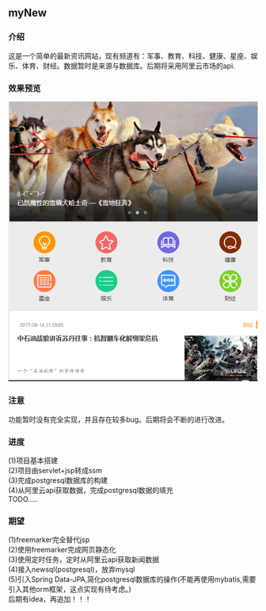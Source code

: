 ## myNew
### 介绍
这是一个简单的最新资讯网站，现有频道有：军事、教育、科技、健康、星座、娱乐、体育、财经。数据暂时是来源与数据库。后期将采用阿里云市场的api.
### 效果预览
![首页图](/images/main.png)
### 注意
功能暂时没有完全实现，并且存在较多bug。后期将会不断的进行改进。
### 进度
(1)项目基本搭建<br/>
(2)项目由servlet+jsp转成ssm<br />
(3)完成postgresql数据库的构建<br />
(4)从阿里云api获取数据，完成postgresql数据的填充<br />
TODO.....
### 期望
(1)freemarker完全替代jsp<br />
(2)使用freemarker完成网页静态化<br />
(3)使用定时任务，定时从阿里云api获取新闻数据<br />
(4)接入newsql(postgresql)，放弃mysql<br />
(5)引入Spring Data-JPA,简化postgresql数据库的操作(不能再使用mybatis,需要引入其他orm框架，这点实现有待考虑。)<br />
后期有idea，再追加！！！
